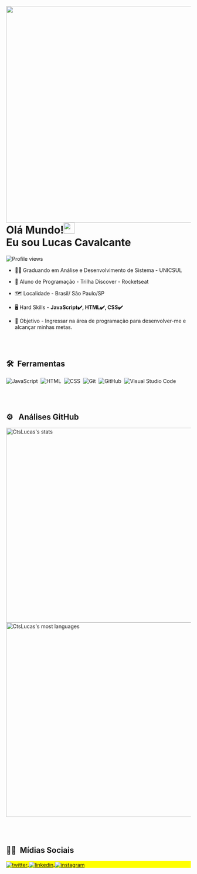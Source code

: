 <img align="right" height="590em" src=https://raw.githubusercontent.com/gist/CtsLucas/d466fa5a511108a0b0ffd7180f3fd86c/raw/9a79ce4d95148e9cbb0c0910df1c1f0d77e72976/githubcard.svg/>

<h1 align="left">Olá Mundo!<img src="https://raw.githubusercontent.com/kaueMarques/kaueMarques/master/hi.gif" width="30px"> <br> Eu sou Lucas Cavalcante</h1>
<p align="left"> <img src="https://komarev.com/ghpvc/?username=CtsLucas&color=blue" alt="Profile views" /> </p>

- 👨‍🎓 Graduando em Análise e Desenvolvimento de Sistema - UNICSUL

- 🚀 Aluno de Programação - Trilha Discover - Rocketseat

- 🗺️ Localidade - Brasil/ São Paulo/SP

- 🖥️ Hard Skills - **JavaScript✔️, HTML✔️, CSS✔️**

- 🎯 Objetivo - Ingressar na área de programação para desenvolver-me e alcançar minhas metas.

<br><br>

## 🛠 &nbsp;Ferramentas

![JavaScript](https://img.shields.io/badge/-JavaScript-05122A?style=flat&logo=javascript)&nbsp;
![HTML](https://img.shields.io/badge/-HTML-05122A?style=flat&logo=HTML5)&nbsp;
![CSS](https://img.shields.io/badge/-CSS-05122A?style=flat&logo=CSS3&logoColor=1572B6)&nbsp;
![Git](https://img.shields.io/badge/-Git-05122A?style=flat&logo=git)&nbsp;
![GitHub](https://img.shields.io/badge/-GitHub-05122A?style=flat&logo=github)&nbsp;
![Visual Studio Code](https://img.shields.io/badge/-Visual%20Studio%20Code-05122A?style=flat&logo=visual-studio-code&logoColor=007ACC)&nbsp;


<br><br>

## ⚙️ &nbsp; Análises GitHub 

<p align="left">
<img width="530em" src="https://github-readme-stats.vercel.app/api?username=CtsLucas&show_icons=true&theme=vision-friendly-dark" alt="CtsLucas's stats"/>
<img width="530em" src="https://github-readme-stats.vercel.app/api/top-langs/?username=CtsLucas&layout=compact&theme=vision-friendly-dark" alt="CtsLucas's most languages"/>
</p>

<br><br>

## 🧑‍💻 &nbsp;Mídias Sociais

<p align="left" style="background:yellow">

<a href="https://twitter.com/luucasCts" target="_blank">
  <img align="center" src="https://img.shields.io/badge/-LucasCts-05122A?style=flat&logo=twitter" alt="twitter"/>  
</a>
<a href="https://linkedin.com/in/luucas-cts" target="_blank">
  <img align="center" src="https://img.shields.io/badge/-LucasCts-05122A?style=flat&logo=linkedin" alt="linkedin"/>
</a>
<a href="https://instagram.com/luucas_cts" target="_blank">
 <img align="center" src="https://img.shields.io/badge/-LucasCts-05122A?style=flat&logo=instagram" alt="instagram"/>
</a>
</p>
